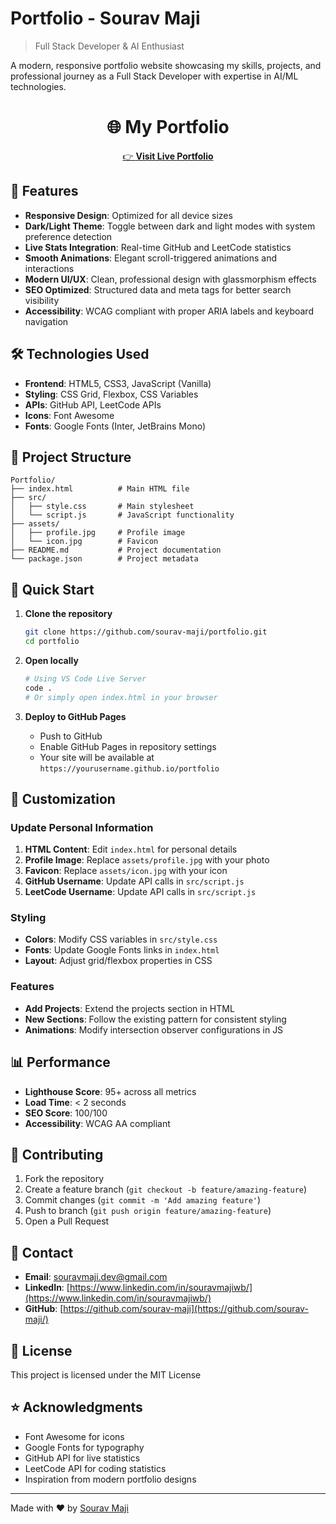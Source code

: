 # Portfolio - Sourav Maji

> Full Stack Developer & AI Enthusiast

A modern, responsive portfolio website showcasing my skills, projects, and professional journey as a Full Stack Developer with expertise in AI/ML technologies.

<h1 align="center">🌐 My Portfolio</h1>

<p align="center">
  <a href="https://sourav-maji.github.io" target="_blank">
    👉  <b> Visit Live Portfolio</b>
  </a>
</p>


## 🌟 Features

- **Responsive Design**: Optimized for all device sizes
- **Dark/Light Theme**: Toggle between dark and light modes with system preference detection
- **Live Stats Integration**: Real-time GitHub and LeetCode statistics
- **Smooth Animations**: Elegant scroll-triggered animations and interactions
- **Modern UI/UX**: Clean, professional design with glassmorphism effects
- **SEO Optimized**: Structured data and meta tags for better search visibility
- **Accessibility**: WCAG compliant with proper ARIA labels and keyboard navigation

## 🛠️ Technologies Used

- **Frontend**: HTML5, CSS3, JavaScript (Vanilla)
- **Styling**: CSS Grid, Flexbox, CSS Variables
- **APIs**: GitHub API, LeetCode APIs
- **Icons**: Font Awesome
- **Fonts**: Google Fonts (Inter, JetBrains Mono)

## 📁 Project Structure

```
Portfolio/
├── index.html          # Main HTML file
├── src/
│   ├── style.css       # Main stylesheet
│   └── script.js       # JavaScript functionality
├── assets/
│   ├── profile.jpg     # Profile image
│   └── icon.jpg        # Favicon
├── README.md           # Project documentation
└── package.json        # Project metadata
```

## 🚀 Quick Start

1. **Clone the repository**
   ```bash
   git clone https://github.com/sourav-maji/portfolio.git
   cd portfolio
   ```

2. **Open locally**
   ```bash
   # Using VS Code Live Server
   code .
   # Or simply open index.html in your browser
   ```

3. **Deploy to GitHub Pages**
   - Push to GitHub
   - Enable GitHub Pages in repository settings
   - Your site will be available at `https://yourusername.github.io/portfolio`


## 🔧 Customization

### Update Personal Information
1. **HTML Content**: Edit `index.html` for personal details
2. **Profile Image**: Replace `assets/profile.jpg` with your photo
3. **Favicon**: Replace `assets/icon.jpg` with your icon
4. **GitHub Username**: Update API calls in `src/script.js`
5. **LeetCode Username**: Update API calls in `src/script.js`

### Styling
- **Colors**: Modify CSS variables in `src/style.css`
- **Fonts**: Update Google Fonts links in `index.html`
- **Layout**: Adjust grid/flexbox properties in CSS

### Features
- **Add Projects**: Extend the projects section in HTML
- **New Sections**: Follow the existing pattern for consistent styling
- **Animations**: Modify intersection observer configurations in JS

## 📊 Performance

- **Lighthouse Score**: 95+ across all metrics
- **Load Time**: < 2 seconds
- **SEO Score**: 100/100
- **Accessibility**: WCAG AA compliant

## 🤝 Contributing

1. Fork the repository
2. Create a feature branch (`git checkout -b feature/amazing-feature`)
3. Commit changes (`git commit -m 'Add amazing feature'`)
4. Push to branch (`git push origin feature/amazing-feature`)
5. Open a Pull Request

## 📧 Contact

- **Email**: souravmaji.dev@gmail.com
- **LinkedIn**: [https://www.linkedin.com/in/souravmajiwb/](https://www.linkedin.com/in/souravmajiwb/)
- **GitHub**: [https://github.com/sourav-maji](https://github.com/sourav-maji/)

## 📄 License

This project is licensed under the MIT License

## ⭐ Acknowledgments

- Font Awesome for icons
- Google Fonts for typography
- GitHub API for live statistics
- LeetCode API for coding statistics
- Inspiration from modern portfolio designs

---

Made with ❤️ by [Sourav Maji](https://github.com/sourav-maji)
